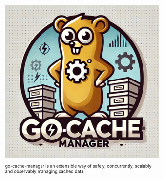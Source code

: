 <h1 align="center"><img src="./docs/logo-gcm.png" width="640" align="center" /></h1>

go-cache-manager is an extensible way of safely, concurrently, scalably and observably managing cached data.
